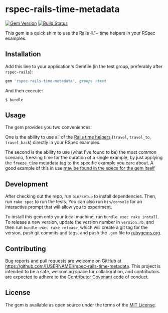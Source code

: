 # rspec-rails-time-metadata

[![Gem Version](https://badge.fury.io/rb/rspec-rails-time-metadata.svg)](https://badge.fury.io/rb/rspec-rails-time-metadata)
[![Build Status](https://travis-ci.org/ello/rspec-rails-time-metadata.svg?branch=master)](https://travis-ci.org/ello/rspec-rails-time-metadata)

This gem is a quick shim to use the Rails 4.1+ time helpers in your RSpec
examples.

## Installation

Add this line to your application's Gemfile (in the test group, preferably after
`rspec-rails`):

```ruby
gem 'rspec-rails-time-metadata', group: :test
```

And then execute:

    $ bundle

## Usage

The gem provides you two conveniences:

One is the ability to use all of the [Rails time helpers](http://api.rubyonrails.org/classes/ActiveSupport/Testing/TimeHelpers.html) (`travel`, `travel_to`,
`travel_back`) directly in your RSpec examples.

The second is the ability to use (what I've found to be) the most common
scenario, freezing time for the duration of a single example, by just applying
the `freeze_time` metadata tag to the specific example you care about. A good
example of this in use [may be found in the specs for the gem itself](https://github.com/ello/rspec-rails-time-metadata/blob/master/spec/rspec/rails/time/metadata_spec.rb)

## Development

After checking out the repo, run `bin/setup` to install dependencies. Then, run `rake spec` to run the tests. You can also run `bin/console` for an interactive prompt that will allow you to experiment.

To install this gem onto your local machine, run `bundle exec rake install`. To release a new version, update the version number in `version.rb`, and then run `bundle exec rake release`, which will create a git tag for the version, push git commits and tags, and push the `.gem` file to [rubygems.org](https://rubygems.org).

## Contributing

Bug reports and pull requests are welcome on GitHub at https://github.com/[USERNAME]/rspec-rails-time-metadata. This project is intended to be a safe, welcoming space for collaboration, and contributors are expected to adhere to the [Contributor Covenant](http://contributor-covenant.org) code of conduct.


## License

The gem is available as open source under the terms of the [MIT License](http://opensource.org/licenses/MIT).

